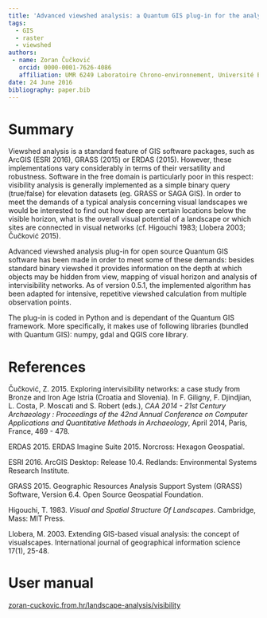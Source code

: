 ```yaml
---
title: 'Advanced viewshed analysis: a Quantum GIS plug-in for the analysis of visual landscapes'
tags:
  - GIS
  - raster
  - viewshed
authors:
 - name: Zoran Čučković
   orcid: 0000-0001-7626-4086
   affiliation: UMR 6249 Laboratoire Chrono-environnement, Université Bourgogne Franche-Comté.
date: 24 June 2016
bibliography: paper.bib
---
```


# Summary

Viewshed analysis is a standard feature of GIS software packages, such as ArcGIS (ESRI 2016), GRASS (2015) or ERDAS (2015). However, these implementations vary considerably in terms of their versatility and robustness. Software in the free domain is particularly poor in this respect: visibility analysis is generally implemented as a simple binary query (true/false) for elevation datasets (eg. GRASS or SAGA GIS). In order to meet the demands of a typical analysis concerning visual landscapes we would be interested to find out how deep are certain locations below the visible horizon, what is the overall visual potential of a landscape or which sites are connected in visual networks (cf. Higouchi 1983; Llobera 2003; Čučković 2015).

Advanced viewshed analysis plug-in for open source Quantum GIS software has been made in order to meet some of these demands: besides standard binary viewshed it provides information on the depth at which objects may be hidden from view, mapping of visual horizon and analysis of intervisibility networks. As of version 0.5.1, the implemented algorithm has been adapted for intensive, repetitive viewshed calculation from multiple observation points. 

The plug-in is coded in Python and is dependant of the Quantum GIS framework. More specifically, it makes use of following libraries (bundled with Quantum GIS): numpy, gdal and QGIS core library.   
 
# References 
Čučković, Z. 2015. Exploring intervisibility networks: a case study from Bronze and Iron Age Istria (Croatia and Slovenia). In F. Giligny, F. Djindjian, L. Costa, P. Moscati and S. Robert (eds.), _CAA 2014 - 21st Century Archaeology : Proceedings of the 42nd Annual Conference on Computer Applications and Quantitative Methods in Archaeology_, April 2014, Paris, France, 469 - 478.

ERDAS 2015. ERDAS Imagine Suite 2015. Norcross: Hexagon Geospatial. 

ESRI 2016. ArcGIS Desktop: Release 10.4. Redlands: Environmental Systems Research Institute.

GRASS 2015. Geographic Resources Analysis Support System (GRASS) Software, Version 6.4. Open Source Geospatial Foundation.

Higouchi, T. 1983. _Visual and Spatial Structure Of Landscapes_. Cambridge, Mass: MIT Press. 

Llobera, M. 2003. Extending GIS-based visual analysis: the concept of visualscapes. International journal of geographical information science 17(1), 25-48.

# User manual

[zoran-cuckovic.from.hr/landscape-analysis/visibility](zoran-cuckovic.from.hr/landscape-analysis/visibility)
